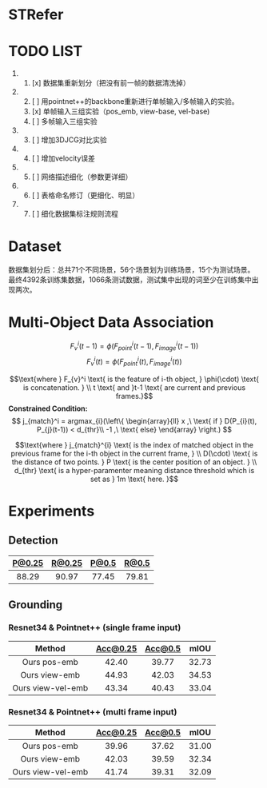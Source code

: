 # STRefer

# TODO LIST

1. 1. [x] 数据集重新划分（把没有前一帧的数据清洗掉）
   
2. 2. [ ] 用pointnet++的backbone重新进行单帧输入/多帧输入的实验。
   1. [x] 单帧输入三组实验（pos_emb, view-base, vel-base)
   2. [ ] 多帧输入三组实验 
3. 3. [ ] 增加3DJCG对比实验
4. 4. [ ] 增加velocity误差
5. 5. [ ] 网络描述细化（参数更详细）
6. 6. [ ] 表格命名修订（更细化、明显）
7. 7. [ ] 细化数据集标注规则流程

# Dataset
数据集划分后：总共71个不同场景，56个场景划为训练场景，15个为测试场景。最终4392条训练集数据，1066条测试数据，测试集中出现的词至少在训练集中出现两次。


# Multi-Object Data Association
$$ F_{v}^i(t-1) = \phi(F_{point}^i(t-1), F_{image}^i(t-1)) $$ 
$$ F_{v}^i(t) = \phi(F_{point}^i(t), F_{image}^i(t)) $$

$$\text{where } F_{v}^i \text{ is the feature of i-th object, } \phi(\cdot) \text{ is concatenation. } \\
t \text{ and }t-1 \text{ are current and previous frames.}$$
**Constrained Condition:**
$$ j_{match}^i = argmax_{i}(\left\{
                \begin{array}{ll}
                  x ,\ \text{ if } D(P_{i}(t), P_{j}(t-1)) < d_{thr}\\
                  -1 ,\ \text{ else}
                \end{array}
              \right.)
 $$

$$\text{where } j_{match}^{i} \text{ is the index of matched object in the previous frame for the i-th object in the current frame, } \\
D(\cdot) \text{ is the distance of two points. } P \text{ is the center position of an object. } \\
d_{thr} \text{ is a hyper-paramenter meaning distance threshold which is set as } 1m \text{ here. }$$

# Experiments
## Detection
| P@0.25 | R@0.25 | P@0.5 | R@0.5 |
|:------:|:------:|:-----:|:-----:|
| 88.29 | 90.97| 77.45 | 79.81 |

## Grounding
### Resnet34 & Pointnet++ (single frame input)
| Method | Acc@0.25 | Acc@0.5 | mIOU |
|:------:|:------:|:------:|:-----:|
| Ours pos-emb | 42.40 | 39.77 | 32.73 |    (35)
| Ours view-emb | 44.93 | 42.03 | 34.53 |   (25)
| Ours view-vel-emb | 43.34 | 40.43 | 33.04 |   (35)

### Resnet34 & Pointnet++ (multi frame input)
| Method | Acc@0.25 | Acc@0.5 | mIOU |
|:------:|:------:|:------:|:-----:|
| Ours pos-emb | 39.96 | 37.62 | 31.00 | 
| Ours view-emb | 42.03 | 39.59 | 32.34 |  
| Ours view-vel-emb | 41.74 | 39.31 | 32.09 | 